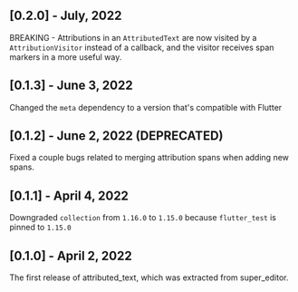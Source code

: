 ## [0.2.0] - July, 2022

BREAKING - Attributions in an `AttributedText` are now visited by a `AttributionVisitor` instead of a callback, and the visitor receives span markers in a more useful way.

## [0.1.3] - June 3, 2022

Changed the `meta` dependency to a version that's compatible with Flutter

## [0.1.2] - June 2, 2022 (DEPRECATED)

Fixed a couple bugs related to merging attribution spans when adding new spans.

## [0.1.1] - April 4, 2022

Downgraded `collection` from `1.16.0` to `1.15.0` because `flutter_test` is pinned to `1.15.0`

## [0.1.0] - April 2, 2022

The first release of attributed_text, which was extracted from super_editor.